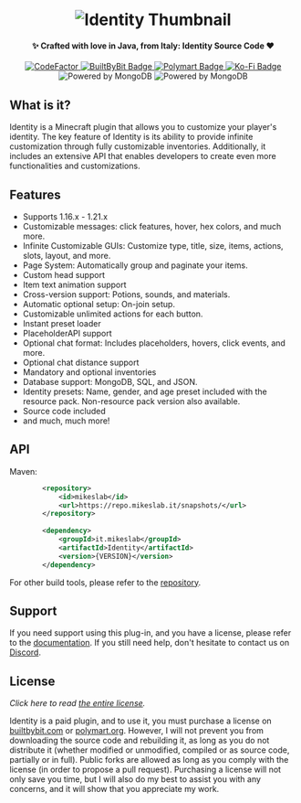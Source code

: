 
<h1 align="center">
<br>
<img alt="Identity Thumbnail" src="https://github.com/MichealAPI/Identity/assets/114824776/d1df805f-9b56-40a3-9a0c-e42991b21ed5">
<br>
</h1>

<h4 align=center>✨ Crafted with love in Java, from Italy: Identity Source Code ❤️</strong></h4>
<p align=center>  
	<a href="https://www.codefactor.io/repository/github/michealapi/identity">
		<img src="https://www.codefactor.io/repository/github/michealapi/identity/badge" alt="CodeFactor"/>
	</a> 
	<a href="https://builtbybit.com/resources/identity.24985/">
		<img alt="BuiltByBit Badge" src="https://img.shields.io/badge/BuiltByBit-identity-blue">
	</a>
	<a href="https://polymart.org/resource/identity.2814">
		<img alt="Polymart Badge" src="https://img.shields.io/badge/Polymart-identity-green">
	</a>
	<a href="https://ko-fi.com/mikeslab">
		<img alt="Ko-Fi Badge" src="https://img.shields.io/badge/Donate-Ko_Fi-red">
	</a>
	<img alt="Powered by MongoDB" src="https://img.shields.io/badge/Powered By-MongoDB-dark_green">
	<img alt="Powered by MongoDB" src="https://img.shields.io/badge/Powered By-MySQL-blue">
</p>

## What is it?
Identity is a Minecraft plugin that allows you to customize your player's identity. The key feature of Identity is its ability to provide infinite customization through fully customizable inventories. Additionally, it includes an extensive API that enables developers to create even more functionalities and customizations.

## Features
-   Supports 1.16.x - 1.21.x
-   Customizable messages: click features, hover, hex colors, and much more.
-   Infinite Customizable GUIs: Customize type, title, size, items, actions, slots, layout, and more.
-   Page System: Automatically group and paginate your items.
-   Custom head support
-   Item text animation support
-   Cross-version support: Potions, sounds, and materials.
-   Automatic optional setup: On-join setup.
-   Customizable unlimited actions for each button.
-   Instant preset loader
-   PlaceholderAPI support
-   Optional chat format: Includes placeholders, hovers, click events, and more.
-   Optional chat distance support
-   Mandatory and optional inventories
-   Database support: MongoDB, SQL, and JSON.
-   Identity presets: Name, gender, and age preset included with the resource pack. Non-resource pack version also available.
-   Source code included
-   and much, much more!

## API

Maven:
```xml
        <repository>
            <id>mikeslab</id>
            <url>https://repo.mikeslab.it/snapshots/</url>
        </repository>
        
        <dependency>
            <groupId>it.mikeslab</groupId>
            <artifactId>Identity</artifactId>
            <version>{VERSION}</version>
        </dependency>
```

For other build tools, please refer to the [repository](https://repo.mikeslab.it/snapshots/).

## Support
If you need support using this plug-in,
and you have a license, please refer to the [documentation](https://mikeslab.gitbook.io).
If you still need help, don't hesitate to contact us on [Discord](https://discord.mikeslab.it).

## License

_Click here to read [the entire license](https://github.com/MichealAPI/Identity/blob/master/LICENSE.md)._

Identity is a paid plugin, and to use it, you must purchase a license on [builtbybit.com](https://builtbybit.com/resources/identity.24985/) or [polymart.org](https://polymart.org/resource/identity.2814). However, I will not prevent you from downloading the source code and rebuilding it, as long as you do not distribute it (whether modified or unmodified, compiled or as source code, partially or in full). Public forks are allowed as long as you comply with the license (in order to propose a pull request). Purchasing a license will not only save you time, but I will also do my best to assist you with any concerns, and it will show that you appreciate my work.
